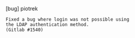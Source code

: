 [bug] piotrek

    Fixed a bug where login was not possible using
    the LDAP authentication method.
    (Gitlab #1540)
